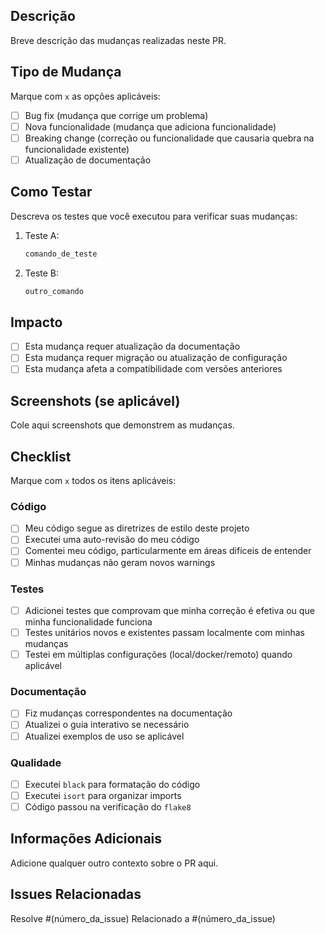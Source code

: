 ## Descrição
Breve descrição das mudanças realizadas neste PR.

## Tipo de Mudança
Marque com `x` as opções aplicáveis:
- [ ] Bug fix (mudança que corrige um problema)
- [ ] Nova funcionalidade (mudança que adiciona funcionalidade)
- [ ] Breaking change (correção ou funcionalidade que causaria quebra na funcionalidade existente)
- [ ] Atualização de documentação

## Como Testar
Descreva os testes que você executou para verificar suas mudanças:

1. Teste A:
   ```bash
   comando_de_teste
   ```

2. Teste B:
   ```bash
   outro_comando
   ```

## Impacto
- [ ] Esta mudança requer atualização da documentação
- [ ] Esta mudança requer migração ou atualização de configuração
- [ ] Esta mudança afeta a compatibilidade com versões anteriores

## Screenshots (se aplicável)
Cole aqui screenshots que demonstrem as mudanças.

## Checklist
Marque com `x` todos os itens aplicáveis:

### Código
- [ ] Meu código segue as diretrizes de estilo deste projeto
- [ ] Executei uma auto-revisão do meu código
- [ ] Comentei meu código, particularmente em áreas difíceis de entender
- [ ] Minhas mudanças não geram novos warnings

### Testes
- [ ] Adicionei testes que comprovam que minha correção é efetiva ou que minha funcionalidade funciona
- [ ] Testes unitários novos e existentes passam localmente com minhas mudanças
- [ ] Testei em múltiplas configurações (local/docker/remoto) quando aplicável

### Documentação
- [ ] Fiz mudanças correspondentes na documentação
- [ ] Atualizei o guia interativo se necessário
- [ ] Atualizei exemplos de uso se aplicável

### Qualidade
- [ ] Executei `black` para formatação do código
- [ ] Executei `isort` para organizar imports
- [ ] Código passou na verificação do `flake8`

## Informações Adicionais
Adicione qualquer outro contexto sobre o PR aqui.

## Issues Relacionadas
Resolve #(número_da_issue)
Relacionado a #(número_da_issue)
